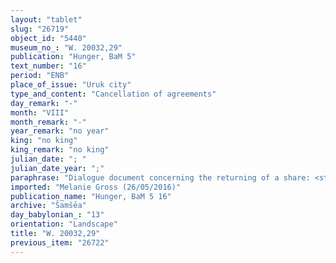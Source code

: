 ```yaml
---
layout: "tablet"
slug: "26719"
object_id: "5440"
museum_no_: "W. 20032,29"
publication: "Hunger, BaM 5"
text_number: "16"
period: "ENB"
place_of_issue: "Uruk city"
type_and_content: "Cancellation of agreements"
day_remark: "-"
month: "VIII"
month_remark: "-"
year_remark: "no year"
king: "no king"
king_remark: "no king"
julian_date: "; "
julian_date_year: ";"
paraphrase: "Dialogue document concerning the returning of a share: <strong>B<sub>1</sub></strong> approaches <strong>A</strong> because of the share of a prebend (<em>isqu</em>) of <strong>B<sub>2</sub></strong> which has been received by <strong>A</strong>. <strong>A</strong> grants the request and hands over 6 shekels of silver to <strong>B<sub>1</sub></strong>. 4 witnesses and the scribe. The transaction takes place in the 5th year of &quot;locking of the gate&quot; (<em>edel bābi</em>).<br /> &nbsp;<br /> <strong>A</strong> = Nab&ucirc;-u&scaron;allim/Bēl-iddin; <strong>B<sub>1</sub></strong> = Ibnāya/Bulluṭu; <strong>B<sub>2</sub></strong> = Rā&scaron;i-ili/Bulluṭu; Scribe = Kīnāya/&Scaron;umāya<br /> &nbsp;"
imported: "Melanie Gross (26/05/2016)"
publication_name: "Hunger, BaM 5 16"
archive: "Šamšēa"
day_babylonian_: "13"
orientation: "Landscape"
title: "W. 20032,29"
previous_item: "26722"
---
```

